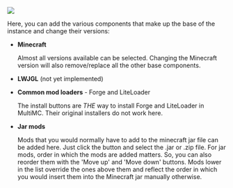 ![](http://dethware.org/pics/mmchelp/versionpage.png)

Here, you can add the various components that make up the base of the instance and change their versions:
* **Minecraft**

  Almost all versions available can be selected. Changing the Minecraft version will also remove/replace all the other base components.
* **LWJGL** (not yet implemented)
* **Common mod loaders** - Forge and LiteLoader

  The install buttons are *THE* way to install Forge and LiteLoader in MultiMC. Their original installers do not work here.
* **Jar mods**

  Mods that you would normally have to add to the minecraft jar file can be added here. Just click the button and select the .jar or .zip file. For jar mods, order in which the mods are added matters. So, you can also reorder them with the 'Move up' and 'Move down' buttons. Mods lower in the list override the ones above them and reflect the order in which you would insert them into the Minecraft jar manually otherwise.
